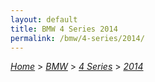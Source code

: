 ```yaml
---
layout: default
title: BMW 4 Series 2014
permalink: /bmw/4-series/2014/
---
```

[*Home*](/) > [*BMW*](/bmw/) > [*4 Series*](/bmw/4-series/) > [*2014*](/bmw/4-series/2014/)
